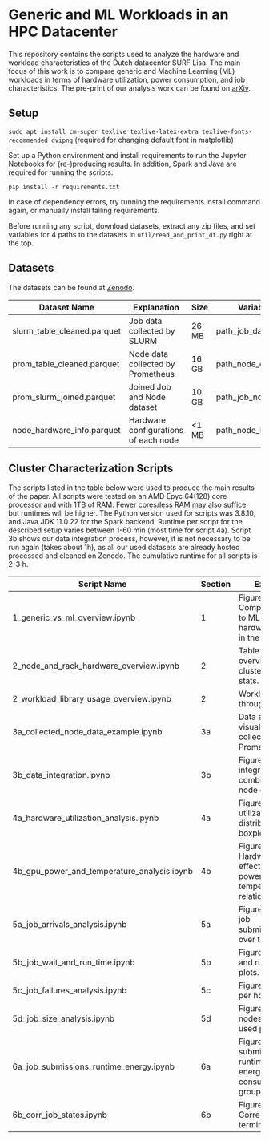 # Generic and ML Workloads in an HPC Datacenter

This repository contains the scripts used to analyze the hardware and workload characteristics of the  Dutch datacenter SURF Lisa.
The main focus of this work is to compare generic and Machine Learning (ML) workloads in terms of hardware utilization, power consumption, and job characteristics. The pre-print of our analysis work can be found on [arXiv](https://arxiv.org/abs/2409.08949).

## Setup

`sudo apt install cm-super texlive texlive-latex-extra texlive-fonts-recommended dvipng` (required for changing default font in matplotlib)

Set up a Python environment and install requirements to run the Jupyter Notebooks for (re-)producing results. In addition, Spark and Java are required for running the scripts.

`pip install -r requirements.txt`

In case of dependency errors, try running the requirements install command again, or manually install failing requirements.

Before running any script, download datasets, extract any zip files, and set variables for 4 paths to the datasets in `util/read_and_print_df.py` right at the top.

## Datasets

The datasets can be found at [Zenodo](https://zenodo.org/doi/10.5281/zenodo.11028933).

| Dataset Name                | Explanation               | Size      | Variable in Scripts           |
|-----------------------------|---------------------------|-----------|---------------------------|
| slurm_table_cleaned.parquet | Job data collected by SLURM | 26 MB | path_job_dataset           |
| prom_table_cleaned.parquet |  Node data collected by Prometheus | 16 GB | path_node_dataset           |
| prom_slurm_joined.parquet |  Joined Job and Node dataset      | 10 GB | path_job_node_joined_dataset |
| node_hardware_info.parquet |  Hardware configurations of each node | <1 MB| path_node_hardware_info      |

## Cluster Characterization Scripts

The scripts listed in the table below were used to produce the main results of the paper.
All scripts were tested on an AMD Epyc 64(128) core processor and with 1TB of RAM. Fewer cores/less RAM may also suffice, but runtimes will be higher.
The Python version used for scripts was 3.8.10, and Java JDK 11.0.22 for the Spark backend. Runtime per script for the described setup varies between 1-60 min (most time for script 4a). Script 3b shows our data integration process, however, it is not necessary to be run again (takes about 1h), as all our used datasets are already hosted processed and cleaned on Zenodo. The cumulative runtime for all scripts is 2-3 h.

| Script Name                                  | Section | Explanation                     |
|----------------------------------------------|----|----------------------------------------------------------------------------------------------------------------------------|
| 1_generic_vs_ml_overview.ipynb     | 1          | Figure 1, Table 5: Comparing generic to ML hardware/workload in the cluster.                                               |
| 2_node_and_rack_hardware_overview.ipynb  | 2     | Table 1, 2: Generate overview tables for cluster hardware stats.          |
| 2_workload_library_usage_overview.ipynb            | 2     | Workload overview through XALT logs.
| 3a_collected_node_data_example.ipynb  | 3a       | Data example visualization of collected raw Prometheus logs.       |
| 3b_data_integration.ipynb  | 3b       | Figure 2: Data integration process, combining job and node data.       |
| 4a_hardware_utilization_analysis.ipynb  | 4a      | Figure 3: Hardware utilization of nodes, distribution and boxplots.                                               |
| 4b_gpu_power_and_temperature_analysis.ipynb | 4b | Figure 4, Table 4: Hardware topology effects on GPU power vs temperature relations.                                            |
| 5a_job_arrivals_analysis.ipynb        | 5a       | Figure 5: Analysis if job submissions/arrivals over time.                                                                         |
| 5b_job_wait_and_run_time.ipynb      | 5b         | Figure 6: Job wait and runtime CDF plots.                                                                             |
| 5c_job_failures_analysis.ipynb      | 5c         | Figure 7: Failed jobs per hour bar plots.                                                                             |
| 5d_job_size_analysis.ipynb     | 5d              | Figure 8: Number of nodes and cores used per job.                                                                  |
| 6a_job_submissions_runtime_energy.ipynb  | 6a      | Figure 9: Job submissions, runtimes and energy consumption, grouped by state.                         |
| 6b_corr_job_states.ipynb     | 6b                 | Figure 10: Correlations of job termination states.                                                                    |
